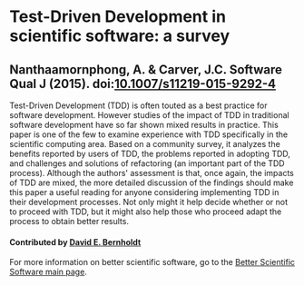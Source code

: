 # Test-Driven Development in scientific software: a survey

## Nanthaamornphong, A. & Carver, J.C. Software Qual J (2015). doi:[10.1007/s11219-015-9292-4](http://dx.doi.org/10.1007/s11219-015-9292-4)

Test-Driven Development (TDD) is often touted as a best practice for software development.  However studies of the impact of TDD in traditional software development have so far shown mixed results in practice.  This paper is one of the few to examine experience with TDD specifically in the scientific computing area.  Based on a community survey, it analyzes the benefits reported by users of TDD, the problems reported in adopting TDD, and challenges and solutions of refactoring (an important part of the TDD process).  Although the authors' assessment is that, once again, the impacts of TDD are mixed, the more detailed discussion of the findings should make this paper a useful reading for anyone considering implementing TDD in their development processes.  Not only might it help decide whether or not to proceed with TDD, but it might also help those who proceed adapt the process to obtain better results.

#### Contributed by [David E. Bernholdt](https://github.com/bernhold)

For more information on better scientific software, go to the [Better Scientific Software main page](http://betterscientificsoftware.info).

<!---
Publish: yes
Categories: reliability
Topics: testing, reliability, reproducibility
Tags: experience, strategy
Level: 2
Prerequisites: WhatIsTesting, HowToTesting
Aggregate: none
--->

